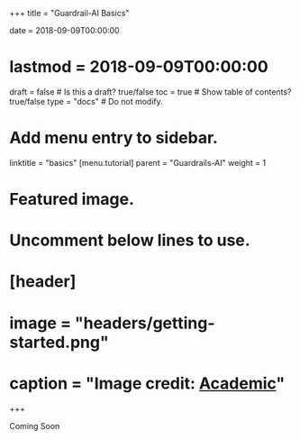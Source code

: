 +++
title = "Guardrail-AI Basics"

date = 2018-09-09T00:00:00
# lastmod = 2018-09-09T00:00:00

draft = false  # Is this a draft? true/false
toc = true  # Show table of contents? true/false
type = "docs"  # Do not modify.

# Add menu entry to sidebar.
linktitle = "basics"
[menu.tutorial]
  parent = "Guardrails-AI"
  weight = 1

# Featured image.
# Uncomment below lines to use.
# [header]
# image = "headers/getting-started.png"
# caption = "Image credit: [**Academic**](https://github.com/gcushen/hugo-academic/)"
+++

Coming Soon

